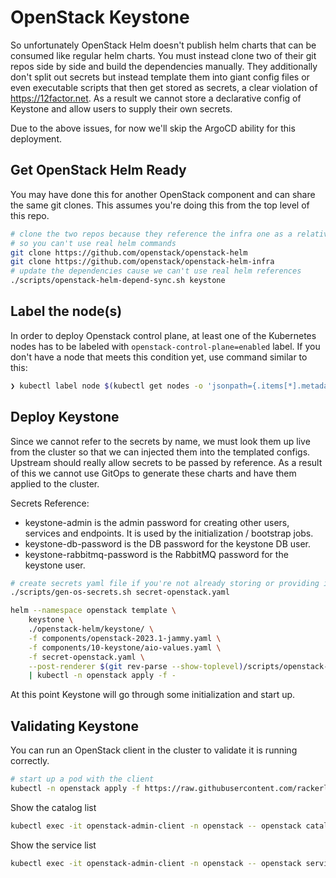 # OpenStack Keystone

So unfortunately OpenStack Helm doesn't publish helm charts that can be consumed like
regular helm charts. You must instead clone two of their git repos side by side and
build the dependencies manually. They additionally don't split out secrets but instead
template them into giant config files or even executable scripts that then get stored
as secrets, a clear violation of <https://12factor.net>. As a result we cannot store
a declarative config of Keystone and allow users to supply their own secrets.

Due to the above issues, for now we'll skip the ArgoCD ability for this deployment.

## Get OpenStack Helm Ready

You may have done this for another OpenStack component and can share the same
git clones. This assumes you're doing this from the top level of this repo.

```bash
# clone the two repos because they reference the infra one as a relative path
# so you can't use real helm commands
git clone https://github.com/openstack/openstack-helm
git clone https://github.com/openstack/openstack-helm-infra
# update the dependencies cause we can't use real helm references
./scripts/openstack-helm-depend-sync.sh keystone
```

## Label the node(s)

In order to deploy Openstack control plane, at least one of the Kubernetes
nodes has to be labeled with `openstack-control-plane=enabled` label. If you
don't have a node that meets this condition yet, use command similar to this:

```bash
❯ kubectl label node $(kubectl get nodes -o 'jsonpath={.items[*].metadata.name}') openstack-control-plane=enabled
```

## Deploy Keystone

Since we cannot refer to the secrets by name, we must look them up live from the cluster
so that we can injected them into the templated configs. Upstream should really allow
secrets to be passed by reference. As a result of this we cannot use GitOps to generate
these charts and have them applied to the cluster.

Secrets Reference:

- keystone-admin is the admin password for creating other users, services and endpoints.
  It is used by the initialization / bootstrap jobs.
- keystone-db-password is the DB password for the keystone DB user.
- keystone-rabbitmq-password is the RabbitMQ password for the keystone user.

```bash
# create secrets yaml file if you're not already storing or providing it differently
./scripts/gen-os-secrets.sh secret-openstack.yaml

helm --namespace openstack template \
    keystone \
    ./openstack-helm/keystone/ \
    -f components/openstack-2023.1-jammy.yaml \
    -f components/10-keystone/aio-values.yaml \
    -f secret-openstack.yaml \
    --post-renderer $(git rev-parse --show-toplevel)/scripts/openstack-helm-sealed-secrets.sh \
    | kubectl -n openstack apply -f -
```

At this point Keystone will go through some initialization and start up.

## Validating Keystone

You can run an OpenStack client in the cluster to validate it is running correctly.

```bash
# start up a pod with the client
kubectl -n openstack apply -f https://raw.githubusercontent.com/rackerlabs/genestack/main/manifests/utils/utils-openstack-client-admin.yaml
```

Show the catalog list

```bash
kubectl exec -it openstack-admin-client -n openstack -- openstack catalog list
```

Show the service list

```bash
kubectl exec -it openstack-admin-client -n openstack -- openstack service list
```
